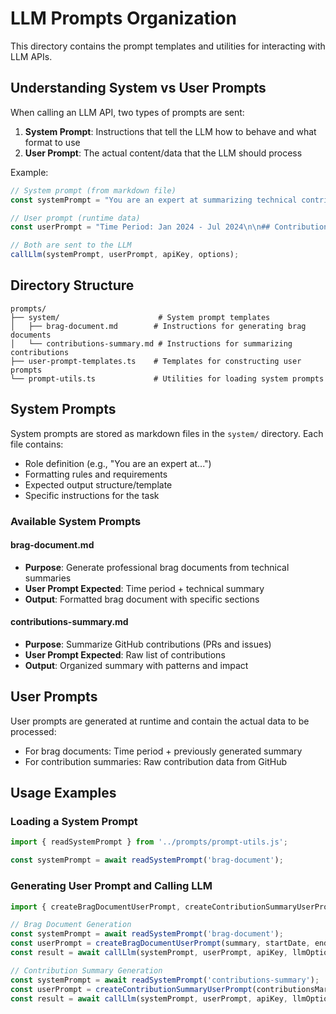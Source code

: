 # LLM Prompts Organization

This directory contains the prompt templates and utilities for interacting with LLM APIs.

## Understanding System vs User Prompts

When calling an LLM API, two types of prompts are sent:

1. **System Prompt**: Instructions that tell the LLM how to behave and what format to use
2. **User Prompt**: The actual content/data that the LLM should process

Example:

```typescript
// System prompt (from markdown file)
const systemPrompt = "You are an expert at summarizing technical contributions...";

// User prompt (runtime data)
const userPrompt = "Time Period: Jan 2024 - Jul 2024\n\n## Contributions\n- Fixed bug...";

// Both are sent to the LLM
callLlm(systemPrompt, userPrompt, apiKey, options);
```

## Directory Structure

```text
prompts/
├── system/                      # System prompt templates
│   ├── brag-document.md        # Instructions for generating brag documents
│   └── contributions-summary.md # Instructions for summarizing contributions
├── user-prompt-templates.ts    # Templates for constructing user prompts
└── prompt-utils.ts             # Utilities for loading system prompts
```

## System Prompts

System prompts are stored as markdown files in the `system/` directory. Each file contains:

- Role definition (e.g., "You are an expert at...")
- Formatting rules and requirements
- Expected output structure/template
- Specific instructions for the task

### Available System Prompts

#### brag-document.md

- **Purpose**: Generate professional brag documents from technical summaries
- **User Prompt Expected**: Time period + technical summary
- **Output**: Formatted brag document with specific sections

#### contributions-summary.md

- **Purpose**: Summarize GitHub contributions (PRs and issues)
- **User Prompt Expected**: Raw list of contributions
- **Output**: Organized summary with patterns and impact

## User Prompts

User prompts are generated at runtime and contain the actual data to be processed:

- For brag documents: Time period + previously generated summary
- For contribution summaries: Raw contribution data from GitHub

## Usage Examples

### Loading a System Prompt

```typescript
import { readSystemPrompt } from '../prompts/prompt-utils.js';

const systemPrompt = await readSystemPrompt('brag-document');
```

### Generating User Prompt and Calling LLM

```typescript
import { createBragDocumentUserPrompt, createContributionSummaryUserPrompt } from '../prompts/user-prompt-templates.js';

// Brag Document Generation
const systemPrompt = await readSystemPrompt('brag-document');
const userPrompt = createBragDocumentUserPrompt(summary, startDate, endDate);
const result = await callLlm(systemPrompt, userPrompt, apiKey, llmOptions);

// Contribution Summary Generation
const systemPrompt = await readSystemPrompt('contributions-summary');
const userPrompt = createContributionSummaryUserPrompt(contributionsMarkdown);
const result = await callLlm(systemPrompt, userPrompt, apiKey, llmOptions);
```
